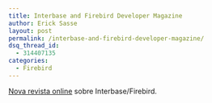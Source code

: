 ```yaml
---
title: Interbase and Firebird Developer Magazine
author: Erick Sasse
layout: post
permalink: /interbase-and-firebird-developer-magazine/
dsq_thread_id:
  - 314407135
categories:
  - Firebird
---
```

[Nova revista online][1] sobre Interbase/Firebird.

 [1]: http://www.ibdeveloper.com/